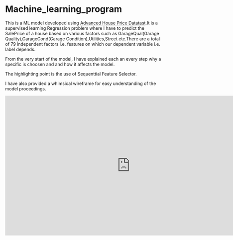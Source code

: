 # Machine_learning_program

This is a ML model developed using [Advanced House Price Datatast](https://www.kaggle.com/competitions/house-prices-advanced-regression-techniques/data).It is a supervised learning Regression problem where I have to predict the SalePrice of a house based on various factors such as GarageQual(Garage Quality),GarageCond(Garage Condition),Utilities,Street etc.There are a total of 79 independent factors i.e. features on which our dependent variable i.e. label depends.


From the very start of the model, I have explained each an every step why a specific is choosen and and how it affects the model.

The highlighting point is the use of Sequenttial Feature Selector.

I have also provided a whimsical wireframe for easy understanding of the model proceedings. 


<iframe style="border:none" width="800" height="450" src="https://whimsical.com/embed/L784xUMrELRDuyzyGkrzcK"></iframe>